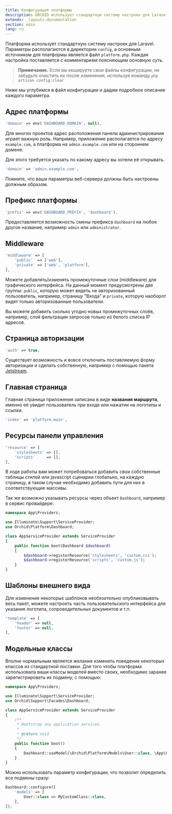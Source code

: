 ```yaml
---
title: Конфигурация платформы
description: ORCHID использует стандартную систему настроек для Laravel.
extends: _layouts.documentation
section: main
lang: ru
---
```


Платформа использует стандартную систему настроек для Laravel.
Параметры располагаются в директории `config`, а основным источником для платформы является 
файл `platform.php`. Каждая настройка поставляется с комментарием поясняющим основную суть.

> **Примечание.** Если вы кешируете свои файлы конфигурации, не забудьте очистить их после изменения, используя команду `php artisan config:clear`

Ниже мы углубимся в файл конфигурации и дадим подробное описание каждого параметра.

## Адрес платформы

```php
'domain' => env('DASHBOARD_DOMAIN', null),
```

Для многих проектов адрес расположения панели администрирования играет важную роль.
Например, приложение располагается по адресу `example.com`, а платформа на `admin.example.com` или на стороннем домене.

Для этого требуется указать по какому адресу вы хотели её открывать. 

```php
'domain' => 'admin.example.com',
```
 
Помните, что ваши параметры веб-сервера должны быть настроены должным образом.


## Префикс платформы


```php
'prefix' => env('DASHBOARD_PREFIX', 'dashboard'),
```
 
Предоставляется возможность смены префикса `dashboard` на любое другое название, например `admin` или `administrator`.



## Middleware

```php
'middleware' => [
    'public'  => ['web'],
    'private' => ['web', 'platform'],
],
```

Можете добавлять/изменять промежуточные слои (middleware) для графического интерфейса. 
На данный момент предусмотрены две группы: `public`, которую может видеть не авторизованный пользователь, 
например, страницу "Входа" и `private`, которую наоборот видят только авторизованные пользователи.

Вы можете добавить сколько угодно новых промежуточных слоёв, 
например, слой фильтрации запросов только из белого списка IP адресов.



## Страница авторизации

```php
'auth' => true,
```

Существует возможность и вовсе отключить поставляемую форму авторизации и сделать собственную, например с помощью пакета [Jetstream](https://laravel.com/docs/8.x/authentication#authentication-quickstart).


## Главная страница

Главная страница приложения записана в виде **названия маршрута**, именно её увидит пользователь при входе или нажатии на логотипы и ссылки.

```php
'index' => 'platform.main',
```

## Ресурсы панели управления


```php
'resource' => [
    'stylesheets' => [],
    'scripts'     => [],
],
```

В ходе работы вам может потребоваться добавить свои собственные таблицы стилей или javascript сценарии
глобально, на каждую страницу, в таком случае необходимо добавить пути для них в соответствующие массивы.

Так же возможно указывать ресурсы через объект `Dashboard`, например в сервис провайдере:


```php
namespace App\Providers;

use Illuminate\Support\ServiceProvider;
use Orchid\Platform\Dashboard;

class AppServiceProvider extends ServiceProvider
{
    public function boot(Dashboard $dashboard)
    {
        $dashboard->registerResource('stylesheets', 'custom.css');
        $dashboard->registerResource('scripts', 'custom.js');
    }
}
```


## Шаблоны внешнего вида

Для изменения некоторых шаблонов необязательно опубликовывать весь пакет, можете настроить часть пользовательского интерфейса для указания логотипа, сопроводительных документов и т.п.

```php
'template' => [
    'header' => null,
    'footer' => null,
],
```


## Модельные классы

Вполне нормальным является желание изменить поведение некоторых классов из стандартной поставки. Для того чтобы платформа использовала ваши классы моделей вместо своих, необходимо заранее зарегистрировать их подмену, с помощью:

```php
namespace App\Providers;

use Illuminate\Support\ServiceProvider;
use Orchid\Support\Facades\Dashboard;

class AppServiceProvider extends ServiceProvider
{
    /**
     * Bootstrap any application services.
     *
     * @return void
     */
    public function boot()
    {
        Dashboard::useModel(\Orchid\Platform\Models\User::class, \App\User::class);
    }
}

```

Можно использовать параметр конфигурации, что позволит определить все подмены сразу:

```php
Dashboard::configure([
    'models' => [
        User::class => MyCustomClass::class,
    ],
]);
```
